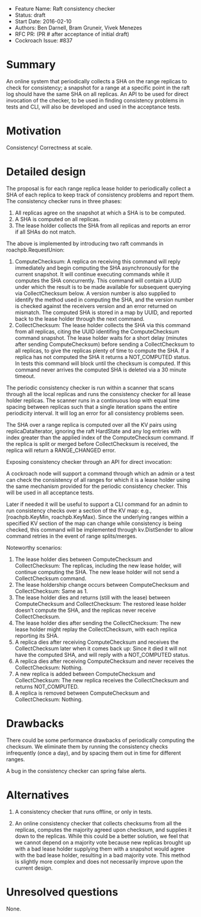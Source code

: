 - Feature Name: Raft consistency checker
- Status: draft
- Start Date: 2016-02-10
- Authors: Ben Darnell, Bram Gruneir, Vivek Menezes
- RFC PR: (PR # after acceptance of initial draft)
- Cockroach Issue: #837

# Summary

An online system that periodically collects a SHA on the range replicas to
check for consistency; a snapshot for a range at a specific point in the raft log
should have the same SHA on all replicas. An API to be used for direct
invocation of the checker, to be used in finding consistency problems in tests
and CLI, will also be developed and used in the acceptance tests.

# Motivation

Consistency! Correctness at scale.

# Detailed design

The proposal is for each range replica lease holder to periodically collect a SHA of
each replica to keep track of consistency problems and report them. The
consistency checker runs in three phases:

1. All replicas agree on the snapshot at which a SHA is to be computed.
2. A SHA is computed on all replicas.
3. The lease holder collects the SHA from all replicas and reports an error if all
SHAs do not match.

The above is implemented by introducing two raft commands in
roachpb.RequestUnion:

1. ComputeChecksum: A replica on receiving this command will reply
immediately and begin computing the SHA asynchronously for the current
snapshot. It will continue executing commands while it computes the SHA
concurrently. This command will contain a UUID under which the result is to be
made available for subsequent querying via CollectChecksum below. A version
number is also supplied to identify the method used in computing the SHA, and
the version number is checked against the receivers  version and an error
returned on mismatch. The computed SHA is stored in a map by UUID, and reported
back to the lease holder through the next command.
2. CollectChecksum: The lease holder collects the SHA via this command from all
replicas, citing the UUID identifing the ComputeChecksum command snapshot. The
lease holder waits for a short delay (minutes after sending ComputeChecksum) before
sending a CollectChecksum to all replicas, to give the replicas plenty
of time to compute the SHA. If a replica has not computed the SHA it returns
a NOT_COMPUTED status. In tests this command will block until the checksum is
computed. If this command never arrives the computed SHA is deleted via a 30
minute timeout.

The periodic consistency checker is run within a scanner that scans through all
the local replicas and runs the consistency checker for all lease holder replicas.
The scanner runs in a continuous loop with equal time spacing between
replicas such that a single iteration spans the entire periodicity interval. It
will log an error for all consistency problems seen.

The SHA over a range replica is computed over all the KV pairs using
replicaDataIterator, ignoring the raft HardState and any log entries with index
greater than the applied index of the ComputeChecksum command. If the replica is
split or merged before CollectChecksum is received, the replica will return a
RANGE_CHANGED error.

Exposing consistency checker through an API for direct invocation:

A cockroach node will support a command through which an admin or a test can
check the consistency of all ranges for which it is a lease holder using the same
mechanism provided for the periodic consistency checker. This will be used
in all acceptance tests.

Later if needed it will be useful to support a CLI command for an admin to run
consistency checks over a section of the KV map: e.g., [roachpb.KeyMin,
roachpb.KeyMax). Since the underlying ranges within a specified KV section of
the map can change while consistency is being checked, this command will be
implemented through kv.DistSender to allow command retries in the event of
range splits/merges.

Noteworthy scenarios:

1. The lease holder dies between ComputeChecksum and CollectChecksum: The replicas,
including the new lease holder, will continue computing the SHA. The new lease
holder will not send a CollectChecksum command.
2. The lease holdership change occurs between ComputeChecksum and CollectChecksum:
Same as 1.
3. The lease holder dies and returns (still with the lease) between ComputeChecksum
and CollectChecksum: The restored lease holder doesn’t compute the SHA, and the
replicas never receive CollectChecksum.
4. The lease holder dies after sending the CollectChecksum: The new lease
holder might replay the CollectChecksum, with each replica reporting its SHA.
5. A replica dies after receiving ComputeChecksum and receives the
CollectChecksum later when it comes back up: Since it died it will not have the
computed SHA, and will reply with a NOT_COMPUTED status.
6. A replica dies after receiving ComputeChecksum and never receives the
CollectChecksum: Nothing.
7. A new replica is added between ComputeChecksum and CollectChecksum: The new
replica receives the CollectChecksum and returns NOT_COMPUTED.
8. A replica is removed between ComputeChecksum and CollectChecksum: Nothing.

# Drawbacks

There could be some performance drawbacks of periodically computing the
checksum. We eliminate them by running the consistency checks infrequently
(once a day), and by spacing them out in time for different ranges.

A bug in the consistency checker can spring false alerts.

# Alternatives

1. A consistency checker that runs offline, or only in tests.

2. An online consistency checker that collects checksums from all the replicas,
computes the majority agreed upon checksum, and supplies it down to the
replicas. While this could be a better solution, we feel that we cannot depend
on a majority vote because new replicas brought up with a bad lease holder supplying
them with a snapshot would agree with the bad lease holder, resulting in a bad
majority vote. This method is slightly more complex and does not necessarily
improve upon the current design.

# Unresolved questions

None.
